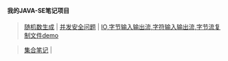 #### 我的JAVA-SE笔记项目
>  [随机数生成](https://github.com/zhou151/myJavaSeProject/blob/master/myJavaSeProject/src/cn/zhou/Test/MyUtil.java)  |
  [并发安全问题](https://github.com/zhou151/myJavaSeProject/blob/master/myJavaSeProject/src/cn/zhou/Test/LockThread.java)  |
  [IO,字节输入输出流,字符输入输出流,字节流复制文件demo](https://github.com/zhou151/myJavaSeProject/blob/master/myJavaSeProject/src/com/zhou/lianxi01/IoTest.java)

> [集合笔记](https://github.com/zhou151/myJavaSeProject/blob/master/myJavaSeProject/src/com/zhou/interfaces/test/Listdemo.java)  |
